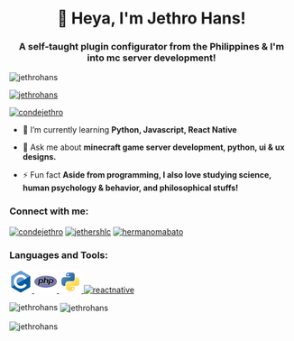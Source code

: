 <h1 align="center">🤙 Heya, I'm Jethro Hans!</h1>
<h3 align="center">A self-taught plugin configurator from the Philippines & I'm into mc server development!</h3>

<p align="left"> <img src="https://komarev.com/ghpvc/?username=jethrohans&label=Profile%20views&color=0e75b6&style=flat" alt="jethrohans" /> </p>

<p align="left"> <a href="https://github.com/ryo-ma/github-profile-trophy"><img src="https://github-profile-trophy.vercel.app/?username=jethrohans" alt="jethrohans" /></a> </p>

<p align="left"> <a href="https://twitter.com/condejethro" target="blank"><img src="https://img.shields.io/twitter/follow/condejethro?logo=twitter&style=for-the-badge" alt="condejethro" /></a> </p>

- 🌱 I’m currently learning **Python, Javascript, React Native**

- 💬 Ask me about **minecraft game server development, python, ui & ux designs.**

- ⚡ Fun fact **Aside from programming, I also love studying science, human psychology & behavior, and philosophical stuffs!**

<h3 align="left">Connect with me:</h3>
<p align="left">
<a href="https://twitter.com/condejethro" target="blank"><img align="center" src="https://raw.githubusercontent.com/rahuldkjain/github-profile-readme-generator/master/src/images/icons/Social/twitter.svg" alt="condejethro" height="30" width="40" /></a>
<a href="https://instagram.com/jethershlc" target="blank"><img align="center" src="https://raw.githubusercontent.com/rahuldkjain/github-profile-readme-generator/master/src/images/icons/Social/instagram.svg" alt="jethershlc" height="30" width="40" /></a>
<a href="https://discord.gg/hermanomabato" target="blank"><img align="center" src="https://raw.githubusercontent.com/rahuldkjain/github-profile-readme-generator/master/src/images/icons/Social/discord.svg" alt="hermanomabato" height="30" width="40" /></a>
</p>

<h3 align="left">Languages and Tools:</h3>
<p align="left"> <a href="https://www.cprogramming.com/" target="_blank" rel="noreferrer"> <img src="https://raw.githubusercontent.com/devicons/devicon/master/icons/c/c-original.svg" alt="c" width="40" height="40"/> </a> <a href="https://www.php.net" target="_blank" rel="noreferrer"> <img src="https://raw.githubusercontent.com/devicons/devicon/master/icons/php/php-original.svg" alt="php" width="40" height="40"/> </a> <a href="https://www.python.org" target="_blank" rel="noreferrer"> <img src="https://raw.githubusercontent.com/devicons/devicon/master/icons/python/python-original.svg" alt="python" width="40" height="40"/> </a> <a href="https://reactnative.dev/" target="_blank" rel="noreferrer"> <img src="https://reactnative.dev/img/header_logo.svg" alt="reactnative" width="40" height="40"/> </a> </p>

<p><img align="left" src="https://github-readme-stats.vercel.app/api/top-langs?username=jethrohans&show_icons=true&locale=en&layout=compact" alt="jethrohans" /></p>

<p>&nbsp;<img align="center" src="https://github-readme-stats.vercel.app/api?username=jethrohans&show_icons=true&locale=en" alt="jethrohans" /></p>

<p><img align="center" src="https://github-readme-streak-stats.herokuapp.com/?user=jethrohans&" alt="jethrohans" /></p>
